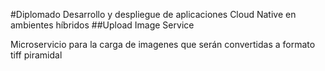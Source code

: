 #Diplomado Desarrollo y despliegue de aplicaciones Cloud Native en ambientes híbridos
##Upload Image Service

Microservicio para la carga de imagenes que serán convertidas a formato tiff piramidal